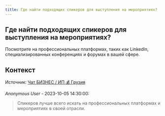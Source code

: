 ```yaml
---
title: Где найти подходящих спикеров для выступления на мероприятиях?
---
```


## Где найти подходящих спикеров для выступления на мероприятиях?

Посмотрите на профессиональных платформах, таких как LinkedIn, специализированных конференциях и форумах в вашей сфере.

## Контекст

Источник: [Чат БИЗНЕС / ИП 💰 Грузия](https://t.me/ip_ge)

_Anonymous User_ - 2023-10-05 14:30:00:

> Спикеров лучше всего искать на профессиональных платформах и мероприятиях в своей отрасли.
